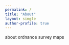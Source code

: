 ```yaml
---
permalink: /
title: "About"
layout: single
author-profile: true
---
```



about ordnance survey maps

